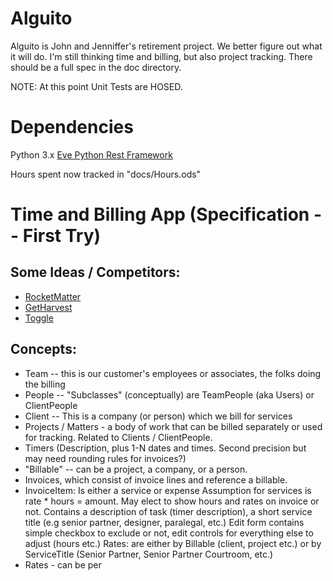 # Alguito
Alguito is John and Jenniffer's retirement project.  We better figure out what it will do.  I'm still thinking time and billing, but also
project tracking.  There should be a full spec in the doc directory.

NOTE:  At this point Unit Tests are HOSED.

# Dependencies
Python 3.x
[Eve Python Rest Framework](http://python-eve.org/index.html)

Hours spent now tracked in "docs/Hours.ods"

# Time and Billing App (Specification -- First Try)

## Some Ideas / Competitors:

* [RocketMatter](https://www.rocketmatter.com/law-office-management-software/)
* [GetHarvest](https://www.getharvest.com)
* [Toggle](https://toggl.com)

## Concepts:

* Team -- this is our customer's employees or associates, the folks doing the billing
* People -- "Subclasses" (conceptually) are TeamPeople (aka Users) or ClientPeople
* Client -- This is a company (or person) which we bill for services
* Projects / Matters - a body of work that can be billed separately or used for tracking.  Related to Clients / ClientPeople.
* Timers (Description, plus 1-N dates and times.  Second precision but may need rounding rules for invoices?)
* "Billable" -- can be a project, a company, or a person.  
* Invoices, which consist of invoice lines and reference a billable.
* InvoiceItem:
	Is either a service or expense
	Assumption for services is rate * hours = amount.  May elect to show hours and rates on invoice or not.
	Contains a description of task (timer description), a short service title (e.g senior partner, designer, paralegal, etc.)
	Edit form contains simple checkbox to exclude or not, edit controls for everything else to adjust (hours etc.)
Rates:
	are either by Billable (client, project etc.) or by ServiceTitle (Senior Partner, Senior Partner Courtroom, etc.)
* Rates - can be per

